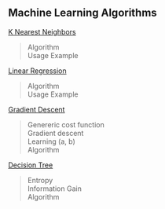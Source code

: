 ## Machine Learning Algorithms

[K Nearest Neighbors](./k_nearest_neighbors/)
> Algorithm  
> Usage Example  

[Linear Regression](./linear_regression/)
> Algorithm  
> Usage Example  

[Gradient Descent](./gradient_descent/)   
> Genereric cost function  
> Gradient descent  
> Learning (a, b)  
> Algorithm  

[Decision Tree](./decision_tree/)   
> Entropy  
> Information Gain  
> Algorithm  